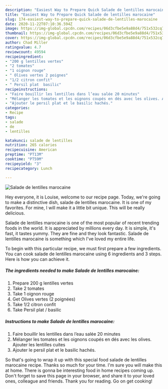 ```yaml
---
description: "Easiest Way to Prepare Quick Salade de lentilles marocaine"
title: "Easiest Way to Prepare Quick Salade de lentilles marocaine"
slug: 174-easiest-way-to-prepare-quick-salade-de-lentilles-marocaine
date: 2020-11-22T07:10:36.594Z
image: https://img-global.cpcdn.com/recipes/06d3cfbe5e9a88d4/751x532cq70/salade-de-lentilles-marocaine-photo-principale-de-la-recette.jpg
thumbnail: https://img-global.cpcdn.com/recipes/06d3cfbe5e9a88d4/751x532cq70/salade-de-lentilles-marocaine-photo-principale-de-la-recette.jpg
cover: https://img-global.cpcdn.com/recipes/06d3cfbe5e9a88d4/751x532cq70/salade-de-lentilles-marocaine-photo-principale-de-la-recette.jpg
author: Chad Miller
ratingvalue: 4.7
reviewcount: 49594
recipeingredient:
- "200 g lentilles vertes"
- "2 tomates"
- "1 oignon rouge"
- " Olives vertes 2 poignes"
- "1/2 citron confit"
- " Persil plat  basilic"
recipeinstructions:
- "Faire bouillir les lentilles dans l’eau salée 20 minutes"
- "Mélanger les tomates et les oignons coupés en dés avec les olives. Ajouter les lentilles cuites"
- "Ajouter le persil plat et le basilic hachés."
categories:
- Recipe
tags:
- salade
- de
- lentilles

katakunci: salade de lentilles 
nutrition: 265 calories
recipecuisine: American
preptime: "PT13M"
cooktime: "PT59M"
recipeyield: "3"
recipecategory: Lunch

---
```



![Salade de lentilles marocaine](https://img-global.cpcdn.com/recipes/06d3cfbe5e9a88d4/751x532cq70/salade-de-lentilles-marocaine-photo-principale-de-la-recette.jpg)

Hey everyone, it is Louise, welcome to our recipe page. Today, we're going to make a distinctive dish, salade de lentilles marocaine. It is one of my favorites. For mine, I will make it a little bit unique. This will be really delicious.

Salade de lentilles marocaine is one of the most popular of recent trending foods in the world. It is appreciated by millions every day. It is simple, it's fast, it tastes yummy. They are fine and they look fantastic. Salade de lentilles marocaine is something which I've loved my entire life.




To begin with this particular recipe, we must first prepare a few ingredients. You can cook salade de lentilles marocaine using 6 ingredients and 3 steps. Here is how you can achieve it.

<!--inarticleads1-->

##### The ingredients needed to make Salade de lentilles marocaine:

1. Prepare 200 g lentilles vertes
1. Take 2 tomates
1. Take 1 oignon rouge
1. Get  Olives vertes (2 poignées)
1. Take 1/2 citron confit
1. Take  Persil plat / basilic




<!--inarticleads2-->

##### Instructions to make Salade de lentilles marocaine:

1. Faire bouillir les lentilles dans l’eau salée 20 minutes
1. Mélanger les tomates et les oignons coupés en dés avec les olives. Ajouter les lentilles cuites
1. Ajouter le persil plat et le basilic hachés.




So that's going to wrap it up with this special food salade de lentilles marocaine recipe. Thanks so much for your time. I'm sure you will make this at home. There is gonna be interesting food in home recipes coming up. Don't forget to save this page in your browser, and share it to your loved ones, colleague and friends. Thank you for reading. Go on get cooking!
